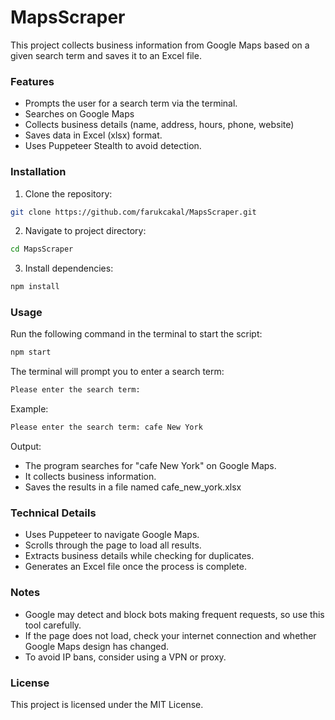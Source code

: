 # MapsScraper
This project collects business information from Google Maps based on a given search term and saves it to an Excel file.

### Features
- Prompts the user for a search term via the terminal.
- Searches on Google Maps
- Collects business details (name, address, hours, phone, website)
- Saves data in Excel (xlsx) format.
- Uses Puppeteer Stealth to avoid detection.

### Installation
1.  Clone the repository:
```bash
git clone https://github.com/farukcakal/MapsScraper.git
```
2.  Navigate to project directory:

```bash
cd MapsScraper
```
3.  Install dependencies:

```bash
npm install
```

### Usage
Run the following command in the terminal to start the script:
```bash
npm start
```
The terminal will prompt you to enter a search term:
```bash
Please enter the search term:
```
Example:
```bash
Please enter the search term: cafe New York
```

Output:
- The program searches for "cafe New York" on Google Maps.
- It collects business information.
- Saves the results in a file named cafe_new_york.xlsx

### Technical Details
- Uses Puppeteer to navigate Google Maps.
- Scrolls through the page to load all results.
- Extracts business details while checking for duplicates.
- Generates an Excel file once the process is complete.

### Notes
- Google may detect and block bots making frequent requests, so use this tool carefully.
- If the page does not load, check your internet connection and whether Google Maps design has changed.
- To avoid IP bans, consider using a VPN or proxy.

### License
This project is licensed under the MIT License.
